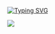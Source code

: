 <a href="https://git.io/typing-svg"><img src="https://readme-typing-svg.demolab.com?font=Fira+Code&weight=600&size=50&pause=1000&color=F78AD1&width=1000&height=100&lines=Hello%2C+welcome+to+my+FuUNNY+lab." alt="Typing SVG" /></a>

<a href="https://github.com/twossu"><img src="https://img.shields.io/badge/TISTORY-000000?style=for-the-badge&logo=tistory&logoColor=white"></a>
